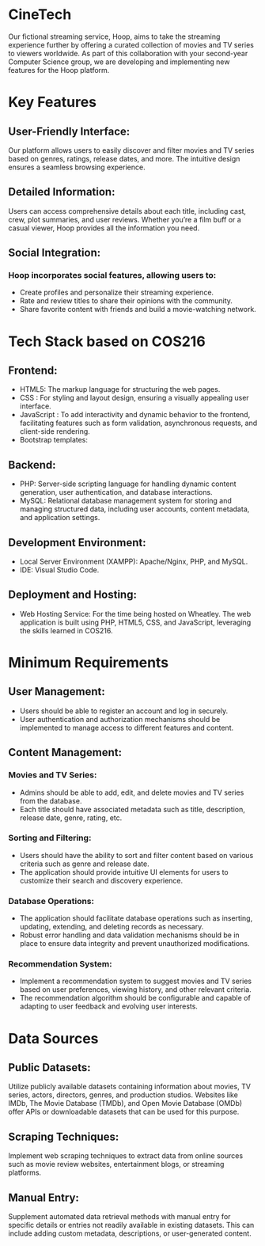 # CineTech
Our fictional streaming service, Hoop, aims to take the streaming experience further by offering a curated collection of movies and TV series to viewers worldwide. As part of this collaboration with your second-year Computer Science group, we are developing and implementing new features for the Hoop platform.

# Key Features
## User-Friendly Interface:  
Our platform allows users to easily discover and filter movies and TV series based on genres, ratings, release dates, and more. The intuitive design ensures a seamless browsing experience.
## Detailed Information:  
Users can access comprehensive details about each title, including cast, crew, plot summaries, and user reviews. Whether you’re a film buff or a casual viewer, Hoop provides all the information you need.
## Social Integration:  
### Hoop incorporates social features, allowing users to:
* Create profiles and personalize their streaming experience.
* Rate and review titles to share their opinions with the community.
* Share favorite content with friends and build a movie-watching network.

# Tech Stack based on COS216
## Frontend:
* HTML5: The markup language for structuring the web pages.
* CSS : For styling and layout design, ensuring a visually appealing user interface.
* JavaScript : To add interactivity and dynamic behavior to the frontend, facilitating features such as form validation, asynchronous requests, and client-side rendering.
* Bootstrap templates: 
## Backend:
* PHP: Server-side scripting language for handling dynamic content generation, user authentication, and database interactions.
* MySQL: Relational database management system for storing and managing structured data, including user accounts, content metadata, and application settings.
## Development Environment:
* Local Server Environment (XAMPP): Apache/Nginx, PHP, and MySQL.
* IDE: Visual Studio Code.
## Deployment and Hosting:
* Web Hosting Service: For the time being hosted on Wheatley.
The web application is built using PHP, HTML5, CSS, and JavaScript, leveraging the skills learned in COS216.

# Minimum Requirements
## User Management:
* Users should be able to register an account and log in securely.
* User authentication and authorization mechanisms should be implemented to manage access to different features and content.
## Content Management:
### Movies and TV Series:
* Admins  should be able to add, edit, and delete movies and TV series from the database.
* Each title should have associated metadata such as title, description, release date, genre, rating, etc.
### Sorting and Filtering:
* Users should have the ability to sort and filter content based on various criteria such as genre and release date.
* The application should provide intuitive UI elements for users to customize their search and discovery experience.
### Database Operations:
* The application should facilitate database operations such as inserting, updating, extending, and deleting records as necessary.
* Robust error handling and data validation mechanisms should be in place to ensure data integrity and prevent unauthorized modifications.
### Recommendation System:
* Implement a recommendation system to suggest movies and TV series based on user preferences, viewing history, and other relevant criteria.
* The recommendation algorithm should be configurable and capable of adapting to user feedback and evolving user interests.

# Data Sources
## Public Datasets: 
Utilize publicly available datasets containing information about movies, TV series, actors, directors, genres, and production studios. Websites like IMDb, The Movie Database (TMDb), and Open Movie Database (OMDb) offer APIs or downloadable datasets that can be used for this purpose.
## Scraping Techniques: 
Implement web scraping techniques to extract data from online sources such as movie review websites, entertainment blogs, or streaming platforms.
## Manual Entry: 
Supplement automated data retrieval methods with manual entry for specific details or entries not readily available in existing datasets. This can include adding custom metadata, descriptions, or user-generated content.
